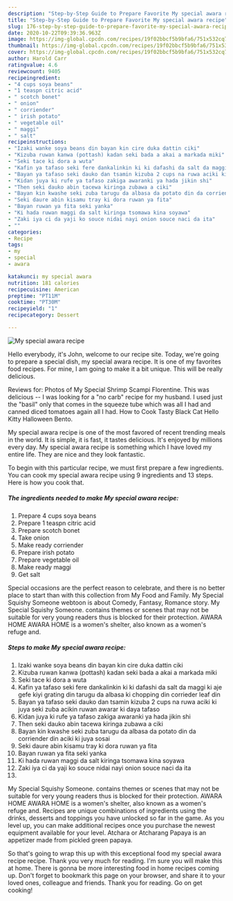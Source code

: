 ```yaml
---
description: "Step-by-Step Guide to Prepare Favorite My special awara recipe"
title: "Step-by-Step Guide to Prepare Favorite My special awara recipe"
slug: 176-step-by-step-guide-to-prepare-favorite-my-special-awara-recipe
date: 2020-10-22T09:39:36.963Z
image: https://img-global.cpcdn.com/recipes/19f02bbcf5b9bfa6/751x532cq70/my-special-awara-recipe-recipe-main-photo.jpg
thumbnail: https://img-global.cpcdn.com/recipes/19f02bbcf5b9bfa6/751x532cq70/my-special-awara-recipe-recipe-main-photo.jpg
cover: https://img-global.cpcdn.com/recipes/19f02bbcf5b9bfa6/751x532cq70/my-special-awara-recipe-recipe-main-photo.jpg
author: Harold Carr
ratingvalue: 4.6
reviewcount: 9405
recipeingredient:
- "4 cups soya beans"
- "1 teaspn citric acid"
- " scotch bonet"
- " onion"
- " corriender"
- " irish potato"
- " vegetable oil"
- " maggi"
- " salt"
recipeinstructions:
- "Izaki wanke soya beans din bayan kin cire duka dattin ciki"
- "Kizuba ruwan kanwa (pottash) kadan seki bada a akai a markada miki"
- "Seki tace ki dora a wuta"
- "Kafin ya tafaso seki fere dankalinkin ki ki dafashi da salt da maggi ki aje gefe kiyi grating din tarugu da albasa ki chopping din corrieder leaf din"
- "Bayan ya tafaso seki dauko dan tsamin kizuba 2 cups na ruwa aciki ki juya seki zuba acikin ruwan awarar ki daya tafaso"
- "Kidan juya ki rufe ya tafaso zakiga awaranki ya hada jikin shi"
- "Then seki dauko abin tacewa kiringa zubawa a ciki"
- "Bayan kin kwashe seki zuba tarugu da albasa da potato din da corriender din aciki ki juya sosai"
- "Seki daure abin kisamu tray ki dora ruwan ya fita"
- "Bayan ruwan ya fita seki yanka"
- "Ki hada ruwan maggi da salt kiringa tsomawa kina soyawa"
- "Zaki iya ci da yaji ko souce nidai nayi onion souce naci da ita"
- ""
categories:
- Recipe
tags:
- my
- special
- awara

katakunci: my special awara 
nutrition: 181 calories
recipecuisine: American
preptime: "PT11M"
cooktime: "PT30M"
recipeyield: "1"
recipecategory: Dessert

---
```



![My special awara recipe](https://img-global.cpcdn.com/recipes/19f02bbcf5b9bfa6/751x532cq70/my-special-awara-recipe-recipe-main-photo.jpg)

Hello everybody, it's John, welcome to our recipe site. Today, we're going to prepare a special dish, my special awara recipe. It is one of my favorites food recipes. For mine, I am going to make it a bit unique. This will be really delicious.

Reviews for: Photos of My Special Shrimp Scampi Florentine. This was delicious -- I was looking for a &#34;no carb&#34; recipe for my husband. I used just the &#34;basil&#34; only that comes in the squeeze tube which was all I had and canned diced tomatoes again all I had. How to Cook Tasty Black Cat Hello Kitty Halloween Bento.

My special awara recipe is one of the most favored of recent trending meals in the world. It is simple, it is fast, it tastes delicious. It's enjoyed by millions every day. My special awara recipe is something which I have loved my entire life. They are nice and they look fantastic.


To begin with this particular recipe, we must first prepare a few ingredients. You can cook my special awara recipe using 9 ingredients and 13 steps. Here is how you cook that.

<!--inarticleads1-->

##### The ingredients needed to make My special awara recipe:

1. Prepare 4 cups soya beans
1. Prepare 1 teaspn citric acid
1. Prepare  scotch bonet
1. Take  onion
1. Make ready  corriender
1. Prepare  irish potato
1. Prepare  vegetable oil
1. Make ready  maggi
1. Get  salt


Special occasions are the perfect reason to celebrate, and there is no better place to start than with this collection from My Food and Family. My Special Squishy Someone webtoon is about Comedy, Fantasy, Romance story. My Special Squishy Someone. contains themes or scenes that may not be suitable for very young readers thus is blocked for their protection. AWARA HOME AWARA HOME is a women&#39;s shelter, also known as a women&#39;s refuge and. 

<!--inarticleads2-->

##### Steps to make My special awara recipe:

1. Izaki wanke soya beans din bayan kin cire duka dattin ciki
1. Kizuba ruwan kanwa (pottash) kadan seki bada a akai a markada miki
1. Seki tace ki dora a wuta
1. Kafin ya tafaso seki fere dankalinkin ki ki dafashi da salt da maggi ki aje gefe kiyi grating din tarugu da albasa ki chopping din corrieder leaf din
1. Bayan ya tafaso seki dauko dan tsamin kizuba 2 cups na ruwa aciki ki juya seki zuba acikin ruwan awarar ki daya tafaso
1. Kidan juya ki rufe ya tafaso zakiga awaranki ya hada jikin shi
1. Then seki dauko abin tacewa kiringa zubawa a ciki
1. Bayan kin kwashe seki zuba tarugu da albasa da potato din da corriender din aciki ki juya sosai
1. Seki daure abin kisamu tray ki dora ruwan ya fita
1. Bayan ruwan ya fita seki yanka
1. Ki hada ruwan maggi da salt kiringa tsomawa kina soyawa
1. Zaki iya ci da yaji ko souce nidai nayi onion souce naci da ita
1. 


My Special Squishy Someone. contains themes or scenes that may not be suitable for very young readers thus is blocked for their protection. AWARA HOME AWARA HOME is a women&#39;s shelter, also known as a women&#39;s refuge and. Recipes are unique combinations of ingredients using the drinks, desserts and toppings you have unlocked so far in the game. As you level up, you can make additional recipes once you purchase the newest equipment available for your level. Atchara or Atcharang Papaya is an appetizer made from pickled green papaya. 

So that's going to wrap this up with this exceptional food my special awara recipe recipe. Thank you very much for reading. I'm sure you will make this at home. There is gonna be more interesting food in home recipes coming up. Don't forget to bookmark this page on your browser, and share it to your loved ones, colleague and friends. Thank you for reading. Go on get cooking!
